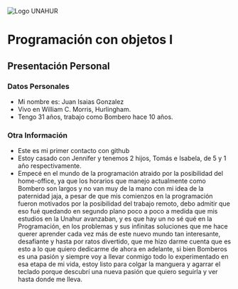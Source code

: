 ![Logo UNAHUR](./UNAHUR.png)

# Programación con objetos I
## Presentación Personal

### Datos Personales
- Mi nombre es: Juan Isaias Gonzalez  
- Vivo en William C. Morris, Hurlingham.
- Tengo 31 años, trabajo como Bombero hace 10 años.


### Otra Información
- Este es mi primer contacto con github
- Estoy casado con Jennifer y tenemos 2 hijos, Tomás e Isabela, de 5 y 1 año respectivamente.
- Empecé en el mundo de la programación atraido por la posibilidad del home-office, ya que los horarios que manejo actualmente como Bombero son largos y no van muy de la mano con mi idea de la paternidad jaja, a pesar de que mis comienzos en la programación fueron motivados por la posibilidad del trabajo remoto, debo admitir que eso fué quedando en segundo plano poco a poco a medida que mis estudios en la Unahur avanzaban, y es que hay un no sé qué en la Programación, en los problemas y sus infinitas soluciones que me hace querer aprender cada vez más de este nuevo mundo tan interesante, desafiante y hasta por ratos divertido, que me hizo darme cuenta que es esto a lo que quiero dedicarme de ahora en adelante, si bien Bomberos es una pasión y siempre voy a llevar conmigo todo lo experimentado en esa etapa de mi vida, estoy listo para colgar la manguera y agarrar el teclado porque descubrí una nueva pasión que quiero seguirla y ver hasta donde me lleva.    

